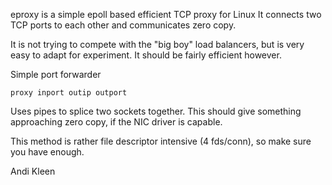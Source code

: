 eproxy is a simple epoll based efficient TCP proxy for Linux
It connects two TCP ports to each other and communicates zero copy.

It is not trying to compete with the "big boy" load balancers, 
but is very easy to adapt for experiment. It should be fairly
efficient however.

Simple port forwarder

	proxy inport outip outport

Uses pipes to splice two sockets together. This should give something
approaching zero copy, if the NIC driver is capable. 

This method is rather file descriptor intensive (4 fds/conn), so make sure you 
have enough. 


Andi Kleen
